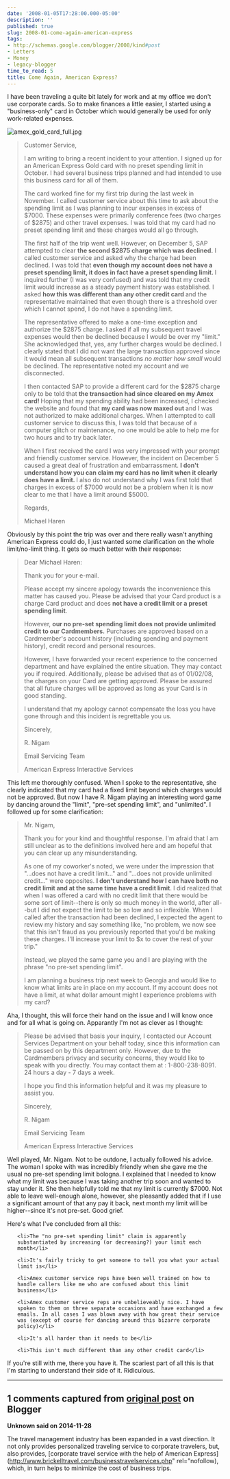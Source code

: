```yaml
---
date: '2008-01-05T17:28:00.000-05:00'
description: ''
published: true
slug: 2008-01-come-again-american-express
tags:
- http://schemas.google.com/blogger/2008/kind#post
- Letters
- Money
- legacy-blogger
time_to_read: 5
title: Come Again, American Express?
---
```


I have been traveling a quite bit lately for work and at my office we don't use corporate cards. So to make finances a little easier, I started using a "business-only" card in October which would generally be used for only work-related expenses.



![amex_gold_card_full.jpg](amex_gold_card_full.jpg)<blockquote>Customer Service,

I am writing to bring a recent incident to your attention. I signed up for an American Express Gold card with no preset spending limit in October. I had several business trips planned and had intended to use this business card for all of them.

The card worked fine for my first trip during the last week in November. I called customer service about this time to ask about the spending limit as I was planning to incur expenses in excess of $7000. These expenses were primarily conference fees (two charges of $2875) and other travel expenses. I was told that my card had no preset spending limit and these charges would all go through.

The first half of the trip went well. However, on December 5, SAP attempted to clear <strong>the second $2875 charge which was declined.</strong> I called customer service and asked why the charge had been declined. I was told that <strong>even though my account does not have a preset spending limit, it does in fact have a preset spending limit. </strong>I inquired further (I was very confused) and was told that my credit limit would increase as a steady payment history was established. I asked <strong>how this was different than any other credit card </strong>and the representative maintained that even though there is a threshold over which I cannot spend, I do not have a spending limit.

The representative offered to make a one-time exception and authorize the $2875 charge. I asked if all my subsequent travel expenses would then be declined because I would be over my "limit." She acknowledged that, yes, any further charges would be declined. I clearly stated that I did not want the large transaction approved since it would mean all subsequent transactions *no matter how small* would be declined. The representative noted my account and we disconnected.

I then contacted SAP to provide a different card for the $2875 charge only to be told that <strong>the transaction had since cleared on my Amex card! </strong>Hoping that my spending ability had been increased, I checked the website and found that <strong>my card was now maxed out </strong>and I was not authorized to make additional charges. When I attempted to call customer service to discuss this, I was told that because of a computer glitch or maintenance, no one would be able to help me for two hours and to try back later.

When I first received the card I was very impressed with your prompt and friendly customer service. However, the incident on December 5 caused a great deal of frustration and embarrassment. <strong>I don't understand how you can claim my card has no limit when it clearly does have a limit. </strong>I also do not understand why I was first told that charges in excess of $7000 would not be a problem when it is now clear to me that I have a limit around $5000.

Regards,

Michael Haren</blockquote>

Obviously by this point the trip was over and there really wasn't anything American Express could do, I just wanted some clarification on the whole limit/no-limit thing. It gets so much better with their response:

<blockquote>Dear Michael Haren:

Thank you for your e-mail.

Please accept my sincere apology towards the inconvenience this matter has caused you. Please be advised that your Card product is a charge Card product and does <strong>not have a credit limit or a preset spending limit</strong>.

However, <strong>our no pre-set spending limit does not provide unlimited credit to our Cardmembers.</strong> Purchases are approved based on a Cardmember's account history (including spending and payment history), credit record and personal resources.

However, I have forwarded your recent experience to the concerned department and have explained the entire situation. They may contact you if required. Additionally, please be advised that as of 01/02/08, the charges on your Card are getting approved. Please be assured that all future charges will be approved as long as your Card is in good standing.

I understand that my apology cannot compensate the loss you have gone through and this incident is regrettable you us.

Sincerely,

R. Nigam

Email Servicing Team

American Express Interactive Services</blockquote>

This left me thoroughly confused. When I spoke to the representative, she clearly indicated that my card had a fixed limit beyond which charges would not be approved. But now I have R. Nigam playing an interesting word game by dancing around the "limit", "pre-set spending limit", and "unlimited". I followed up for some clarification:

<blockquote>Mr. Nigam,

Thank you for your kind and thoughtful response. I'm afraid that I am still unclear as to the definitions involved here and am hopeful that you can clear up any misunderstanding.

As one of my coworker's noted, we were under the impression that "...does not have a credit limit..." and "...does not provide unlimited credit..." were opposites. <strong>I don't understand how I can have both no credit limit and at the same time have a credit limit</strong>. I did realized that when I was offered a card with no credit limit that there would be some sort of limit--there is only so much money in the world, after all--but I did not expect the limit to be so low and so inflexible. When I called after the transaction had been declined, I expected the agent to review my history and say something like, "no problem, we now see that this isn't fraud as you previously reported that you'd be making these charges. I'll increase your limit to $x to cover the rest of your trip."

Instead, we played the same game you and I are playing with the phrase "no pre-set spending limit".

I am planning a business trip next week to Georgia and would like to know what limits are in place on my account. If my account does not have a limit, at what dollar amount might I experience problems with my card?</blockquote>

Aha, I thought, this will force their hand on the issue and I will know once and for all what is going on. Apparantly I'm not as clever as I thought:

<blockquote>Please be advised that basis your inquiry, I contacted our Account Services Department on your behalf today, since this information can be passed on by this department only. However, due to the Cardmembers privacy and security concerns, they would like to speak with you directly. You may contact them at : 1-800-238-8091. 24 hours a day - 7 days a week.

I hope you find this information helpful and it was my pleasure to assist you.

Sincerely,

R. Nigam

Email Servicing Team

American Express Interactive Services</blockquote>

Well played, Mr. Nigam. Not to be outdone, I actually followed his advice. The woman I spoke with was incredibly friendly when she gave me the usual no pre-set spending limit bologna. I explained that I needed to know what my limit was because I was taking another trip soon and wanted to stay under it. She then helpfully told me that my limit is currently $7000. Not able to leave well-enough alone, however, she pleasantly added that if I use a significant amount of that any pay it back, next month my limit will be higher--since it's not pre-set. Good grief.

Here's what I've concluded from all this:

<ul>

	<li>The "no pre-set spending limit" claim is apparently substantiated by increasing (or decreasing?) your limit each month</li>

	<li>It's fairly tricky to get someone to tell you what your actual limit is</li>

	<li>Amex customer service reps have been well trained on how to handle callers like me who are confused about this limit business</li>

	<li>Amex customer service reps are unbelieveably nice. I have spoken to them on three separate occasions and have exchanged a few emails. In all cases I was blown away with how great their service was (except of course for dancing around this bizarre corporate policy)</li>

	<li>It's all harder than it needs to be</li>

	<li>This isn't much different than any other credit card</li>

</ul>

If you're still with me, there you have it. The scariest part of all this is that I'm starting to understand their side of it. Ridiculous.

---

## 1 comments captured from [original post](https://blog.wassupy.com/2008/01/come-again-american-express.html) on Blogger

**Unknown said on 2014-11-28**

The travel management industry has been expanded in a vast direction. It not only provides personalized traveling service to corporate travelers, but, also provides, [corporate travel service with the help of American Express](http://www.brickelltravel.com/businesstravelservices.php" rel="nofollow), which, in turn helps to minimize the cost of business trips.


